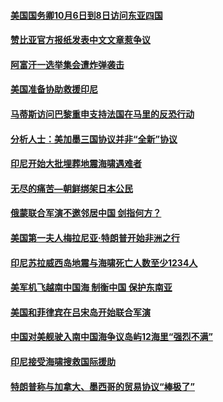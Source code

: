 #### [美国国务卿10月6日到8日访问东亚四国](../pages/z__yoerrvp/4597434.md) 

#### [赞比亚官方报纸发表中文文章惹争议](../pages/z__yoerrvp/4597024.md) 

#### [阿富汗一选举集会遭炸弹袭击](../pages/z__yoerrvp/4597004.md) 

#### [美国准备协助救援印尼](../pages/z__yoerrvp/4596999.md) 

#### [马蒂斯访问巴黎重申支持法国在马里的反恐行动](../pages/z__yoerrvp/4596713.md) 

#### [分析人士：美加墨三国协议并非“全新”协议](../pages/z__yoerrvp/4596640.md) 

#### [印尼开始大批埋葬地震海啸遇难者](../pages/z__yoerrvp/4596601.md) 

#### [无尽的痛苦—朝鲜绑架日本公民](../pages/z__yoerrvp/4596303.md) 

#### [俄蒙联合军演不邀邻居中国 剑指何方？](../pages/z__yoerrvp/4596105.md) 

#### [美国第一夫人梅拉尼亚·特朗普开始非洲之行](../pages/z__yoerrvp/4596099.md) 

#### [印尼苏拉威西岛地震与海啸死亡人数至少1234人](../pages/z__yoerrvp/4596053.md) 

#### [美军机飞越南中国海 制衡中国 保护东南亚](../pages/z__yoerrvp/4595910.md) 

#### [美国和菲律宾在吕宋岛开始联合军演](../pages/z__yoerrvp/4595767.md) 

#### [中国对美舰驶入南中国海争议岛屿12海里“强烈不满”](../pages/z__yoerrvp/4595743.md) 

#### [印尼接受海啸搜救国际援助 ](../pages/z__yoerrvp/4595701.md) 

#### [特朗普称与加拿大、墨西哥的贸易协议“棒极了” ](../pages/z__yoerrvp/4595692.md) 


